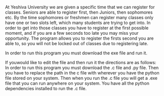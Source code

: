 At Yeshiva University we are given a specific time that we can register for classes. Seniors are able to register first, then Juniors, then sophomores etc.
By the time sophomores or freshmen can register many classes only have one or two slots left, which many students are trying to get into. In order to get into those classes you have to register at the first possible moment, and if you are a few seconds too late you may miss your opportunity.
The program allows you to register the firsts second you are able to, so you will not be locked out of classes due to registering late.

In order to run this program you must download the exe file and run it.

If youwould like to edit the file and then run it the directions are as follows:
In order to run this program you must download the .c file and .py file. Then you have to replace the path in the c file with wherever you have the python file stored on your system. Then when you run the .c file you will get a .exe file that you can run anywhere on your system. You have all the python dependencies installed to run the .c file.
